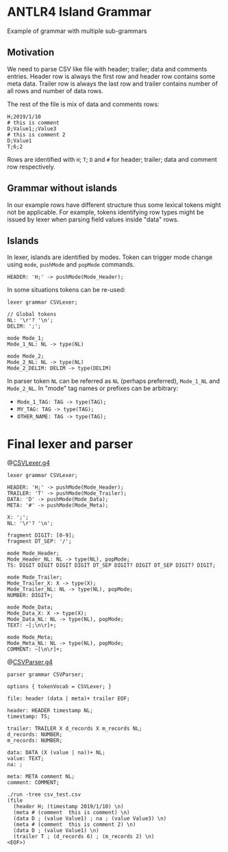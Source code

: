 # ANTLR4 Island Grammar

Example of grammar with multiple sub-grammars

## Motivation

We need to parse CSV like file with header; trailer; data and comments entries. Header row is always the first row and header row contains some meta data. Trailer row is always the last row and trailer contains number of all rows and number of data rows.

The rest of the file is mix of data and comments rows:

```
H;2019/1/10
# this is comment
D;Value1;;Value3
# this is comment 2
D;Value1
T;6;2
```

Rows are identified with `H`; `T`; `D` and `#` for header; trailer; data and comment row respectively.

## Grammar without islands

In our example rows have different structure thus some lexical tokens might not be applicable. For example, tokens identifying  row types might be issued by lexer when parsing field values inside "data" rows.

## Islands

In lexer, islands are identified by modes. Token can trigger mode change using `mode`, `pushMode` and `popMode` commands.

```g4
HEADER: 'H;' -> pushMode(Mode_Header);
```

In some situations tokens can be re-used:

```g4
lexer grammar CSVLexer;

// Global tokens
NL: '\r'? '\n';
DELIM: ';';

mode Mode_1;
Mode_1_NL: NL -> type(NL)

mode Mode_2;
Mode_2_NL: NL -> type(NL)
Mode_2_DELIM: DELIM -> type(DELIM)
```

In parser token `NL` can be referred as `NL` (perhaps preferred), `Mode_1_NL` and `Mode_2_NL`. In "mode" tag names or prefixes can be arbitrary:

- `Mode_1_TAG: TAG -> type(TAG);`
- `MY_TAG: TAG -> type(TAG);`
- `OTHER_NAME: TAG -> type(TAG);`

# Final lexer and parser

@[CSVLexer.g4](CSVLexer.g4)
```g4
lexer grammar CSVLexer;

HEADER: 'H;' -> pushMode(Mode_Header);
TRAILER: 'T' -> pushMode(Mode_Trailer);
DATA: 'D' -> pushMode(Mode_Data);
META: '#' -> pushMode(Mode_Meta);

X: ';';
NL: '\r'? '\n';

fragment DIGIT: [0-9];
fragment DT_SEP: '/';

mode Mode_Header;
Mode_Header_NL: NL -> type(NL), popMode;
TS: DIGIT DIGIT DIGIT DIGIT DT_SEP DIGIT? DIGIT DT_SEP DIGIT? DIGIT;

mode Mode_Trailer;
Mode_Trailer_X: X -> type(X);
Mode_Trailer_NL: NL -> type(NL), popMode;
NUMBER: DIGIT+;

mode Mode_Data;
Mode_Data_X: X -> type(X);
Mode_Data_NL: NL -> type(NL), popMode;
TEXT: ~[;\n\r]+;

mode Mode_Meta;
Mode_Meta_NL: NL -> type(NL), popMode;
COMMENT: ~[\n\r]+;
```

@[CSVParser.g4](CSVParser.g4)

```g4
parser grammar CSVParser;

options { tokenVocab = CSVLexer; }

file: header (data | meta)+ trailer EOF;

header: HEADER timestamp NL;
timestamp: TS;

trailer: TRAILER X d_records X m_records NL;
d_records: NUMBER;
m_records: NUMBER;

data: DATA (X (value | na))+ NL;
value: TEXT;
na: ;

meta: META comment NL;
comment: COMMENT;
```

```
./run -tree csv_test.csv 
(file
  (header H; (timestamp 2019/1/10) \n)
  (meta # (comment  this is comment) \n)
  (data D ; (value Value1) ; na ; (value Value3) \n)
  (meta # (comment  this is comment 2) \n)
  (data D ; (value Value1) \n)
  (trailer T ; (d_records 6) ; (m_records 2) \n)
<EOF>)
```
